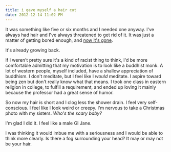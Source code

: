 ```yaml
---
title: i gave myself a hair cut
date: 2012-12-14 11:02 PM
---
```


It was something like five or six months and I needed one anyway. I've always had hair and I've always threatened to get rid of it. It was just a matter of getting bored enough, and [now it's gone](http://instagram.com/p/TKqIEjocvv/).

It's already growing back.

If I weren't pretty sure it's a kind of racist thing to think, I'd be more comfortable admitting that my motivation is to look like a buddhist monk. A lot of western people, myself included, have a shallow appreciation of buddhism. I don't meditate, but I feel like I *would* meditate. I aspire toward being zen but don't really know what that means. I took one class in eastern religion in college, to fulfill a requirement, and ended up loving it mainly because the professor had a great sense of humor.

So now my hair is short and I clog less the shower drain. I feel very self-conscious. I feel like I look weird or creepy. I'm nervous to take a Christmas photo with my sisters. *Who's the scary baby?*

I'm glad I did it. I feel like a male GI Jane.

I was thinking it would imbue me with a seriousness and I would be able to think more clearly. Is there a fog surrounding your head? It may or may not be your hair.
